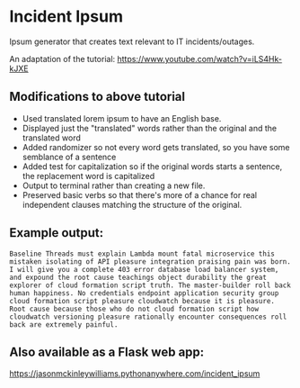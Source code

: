 # Incident Ipsum
Ipsum generator that creates text relevant to IT incidents/outages.

An adaptation of the tutorial: https://www.youtube.com/watch?v=iLS4Hk-kJXE

## Modifications to above tutorial
* Used translated lorem ipsum to have an English base.
* Displayed just the "translated" words rather than the original and the translated word
* Added randomizer so not every word gets translated, so you have some semblance of a sentence
* Added test for capitalization so if the original words starts a sentence, the replacement word is capitalized
* Output to terminal rather than creating a new file.
* Preserved basic verbs so that there's more of a chance for real independent clauses matching the structure of the original.

## Example output:
`Baseline Threads must explain Lambda mount fatal microservice this mistaken isolating of API pleasure integration praising pain was born. I will give you a complete 403 error database load balancer system, and expound the root cause teachings object durability the great explorer of cloud formation script truth. The master-builder roll back human happiness. No credentials endpoint application security group cloud formation script pleasure cloudwatch because it is pleasure. Root cause because those who do not cloud formation script how cloudwatch versioning pleasure rationally encounter consequences roll back are extremely painful.`

## Also available as a Flask web app:
https://jasonmckinleywilliams.pythonanywhere.com/incident_ipsum
